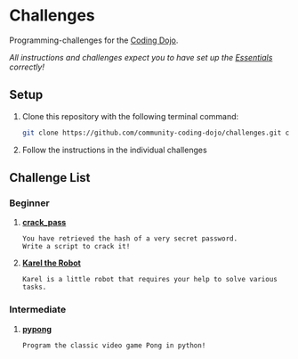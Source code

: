 # Challenges

Programming-challenges for the [Coding Dojo][1].

*All instructions and challenges expect you to have set up the [Essentials][2] correctly!*

## Setup

1. Clone this repository with the following terminal command:
      ```sh
      git clone https://github.com/community-coding-dojo/challenges.git coding_dojo_challenges
      ```

2. Follow the instructions in the individual challenges

## Challenge List

### Beginner
1. [**crack_pass**][3]

       You have retrieved the hash of a very secret password.
       Write a script to crack it!

2. [**Karel the Robot**][4]
        
       Karel is a little robot that requires your help to solve various tasks.

### Intermediate
1. [**pypong**][5]
   
       Program the classic video game Pong in python!


[1]: https://github.com/community-coding-dojo
[2]: docs/Essentials.md
[3]: beginner/crack_pass/README.md
[4]: beginner/karel/README.md
[5]: intermediate/pypong/README.md